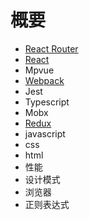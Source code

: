 # 概要

* [React Router](框架/react-router/readme.md)
* [React](框架/react/readme.md)
* Mpvue
* [Webpack](框架/webpack/readme.md)
* Jest
* Typescript
* Mobx
* [Redux](框架/redux/readme.md)
* javascript
* css
* html
* 性能
* 设计模式
* 浏览器
* 正则表达式

